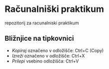 # Računalniški praktikum
repozitorij za racunalniski praktikum
## Bližnjice na tipkovnici
- *Kopiraj* označeno v odložišče: Ctrl+C (Copy)
- *Izreži* označeno v odložišče: Ctrl+X
- *Prilepi* vsebino odložišča: Ctrl+V
